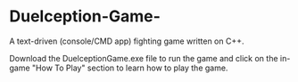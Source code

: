 # Duelception-Game-
A text-driven (console/CMD app) fighting game written on C++.

Download the DuelceptionGame.exe file to run the game and click on the in-game "How To Play" section to learn how to play the game.
